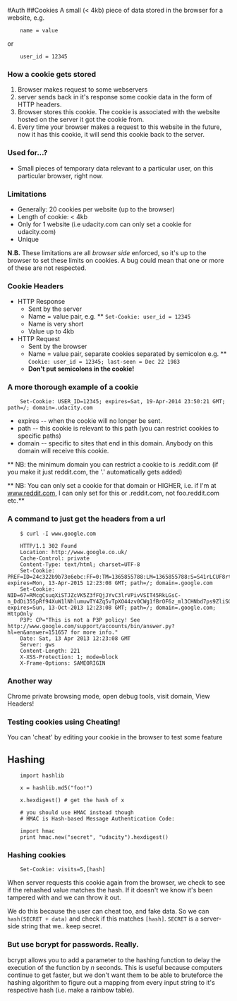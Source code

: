 #Auth
##Cookies
A small (< 4kb) piece of data stored in the browser for a website, e.g.

		name = value

or

		user_id = 12345

### How a cookie gets stored

1. Browser makes request to some webservers
2. server sends back in it's response some cookie data in the form of HTTP headers.
3. Browser stores this cookie. The cookie is associated with the website hosted on the server it got the cookie from.
4. Every time your browser makes a request to this website in the future, now it has this cookie, it will send this cookie back to the server.

### Used for...?

* Small pieces of temporary data relevant to a particular user, on this particular browser, right now.

### Limitations

* Generally: 20 cookies per website (up to the browser)
* Length of cookie: < 4kb
* Only for 1 website (i.e udacity.com can only set a cookie for udacity.com)
* Unique

**N.B.** These limitations are all *browser side* enforced, so it's up to the browser to set these limits on cookies. A bug could mean that one or more of these are not respected.

### Cookie Headers

* HTTP Response
	* Sent by the server
	* Name = value pair, e.g.
	** `Set-Cookie: user_id = 12345`
	* Name is very short
	* Value up to 4kb
* HTTP Request
	* Sent by the browser
	* Name = value pair, separate cookies separated by semicolon e.g.
	** `Cookie: user_id = 12345; last-seen = Dec 22 1983`
	* **Don't put semicolons in the cookie!**

### A more thorough example of a cookie

		Set-Cookie: USER_ID=12345; expires=Sat, 19-Apr-2014 23:50:21 GMT; path=/; domain=.udacity.com

* expires -- when the cookie will no longer be sent.
* path -- this cookie is relevant to this path (you can restrict cookies to specific paths)
* domain -- specific to sites that end in this domain. Anybody on this domain will receive this cookie.

** NB: the minimum domain you can restrict a cookie to is .reddit.com (if you make it just reddit.com, the '.' automatically gets added)

** NB: You can only set a cookie for that domain or HIGHER, i.e. if I'm at www.reddit.com, I can only set for this or .reddit.com, not foo.reddit.com etc.**

### A command to just get the headers from a url

		$ curl -I www.google.com

		HTTP/1.1 302 Found
		Location: http://www.google.co.uk/
		Cache-Control: private
		Content-Type: text/html; charset=UTF-8
		Set-Cookie: PREF=ID=24c322b9b73e6ebc:FF=0:TM=1365855788:LM=1365855788:S=S41rLCUF8rtOoXg0; expires=Mon, 13-Apr-2015 12:23:08 GMT; path=/; domain=.google.com
		Set-Cookie: NID=67=RMcgCsuqXiSTJZcVK5Z3fFQjJYvC3lrVPivVSIT45RkLGsC-n_DdDi355pRf94XuW1lNhlumuwTY4Zq5vTpXO44zv0CWg1fBrOF6z_ml3CHNbd7ps9ZliSQL6oKfGS5O; expires=Sun, 13-Oct-2013 12:23:08 GMT; path=/; domain=.google.com; HttpOnly
		P3P: CP="This is not a P3P policy! See http://www.google.com/support/accounts/bin/answer.py?hl=en&answer=151657 for more info."
		Date: Sat, 13 Apr 2013 12:23:08 GMT
		Server: gws
		Content-Length: 221
		X-XSS-Protection: 1; mode=block
		X-Frame-Options: SAMEORIGIN


### Another way

Chrome private browsing mode, open debug tools, visit domain, View Headers!

### Testing cookies using Cheating!

You can 'cheat' by editing your cookie in the browser to test some feature

## Hashing

		import hashlib

		x = hashlib.md5("foo!")

		x.hexdigest() # get the hash of x

		# you should use HMAC instead though
		# HMAC is Hash-based Message Authentication Code:

		import hmac
		print hmac.new("secret", "udacity").hexdigest()

### Hashing cookies

		Set-Cookie: visits=5,[hash]

When server requests this cookie again from the browser, we check to see if the rehashed value matches the hash. If it doesn't we know it's been tampered with and we can throw it out.

We do this because the user can cheat too, and fake data.
So we can `hash(SECRET + data)` and check if this matches `[hash]`. 
`SECRET` is a server-side string that we.. keep secret.

### But use bcrypt for passwords. Really.

bcrypt allows you to add a parameter to the hashing function to delay the execution of the function by *n* seconds. This is useful because computers continue to get faster, but we don't want them to be able to bruteforce the hashing algorithm to figure out a mapping from every input string to it's respective hash (i.e. make a rainbow table).
